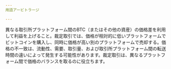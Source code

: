 ```yaml
---
用語アービトラージ

---
```

異なる取引所プラットフォーム間のBTC（またはその他の資産）の価格差を利用して利益を上げること。裁定取引では、価格が相対的に低いプラットフォームでビットコインを購入し、同時に価格が高い別のプラットフォームで売却する。価格の不一致は、流動性、需要、取引量、および取引所プラットフォーム間の転送時間の違いによって発生する可能性があります。裁定取引は、異なるプラットフォーム間で価格のバランスを取るのに役立ちます。
